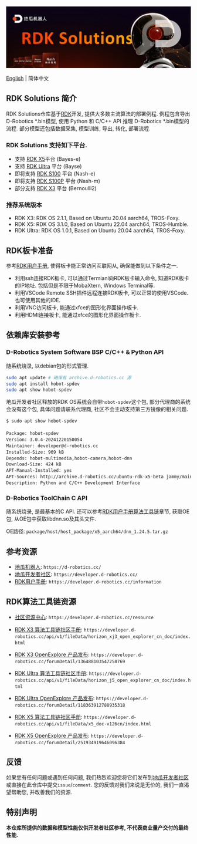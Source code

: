 
![](imgs/RDK_Solution.jpg)

[English](./README.md) | 简体中文


## RDK Solutions 简介

RDK Solutions仓库基于[RDK](https://d-robotics.cc/rdk)开发, 提供大多数主流算法的部署例程. 例程包含导出D-Robotics *.bin模型, 使用 Python 和 C/C++ API 推理 D-Robotics *.bin模型的流程. 部分模型还包括数据采集, 模型训练, 导出, 转化, 部署流程.

### RDK Solutions 支持如下平台.
 - 支持 [RDK X5](https://developer.d-robotics.cc/rdkx5)平台 (Bayes-e)
 - 支持 [RDK Ultra](https://developer.d-robotics.cc/rdkultra) 平台 (Bayse)
 - 即将支持 [RDK S100](https://developer.d-robotics.cc/rdks100) 平台 (Nash-e)
 - 即将支持 [RDK S100P](https://developer.d-robotics.cc/rdks100) 平台 (Nash-m)
 - 部分支持 [RDK X3](https://developer.d-robotics.cc/rdkx3) 平台 (Bernoulli2)

### 推荐系统版本
- RDK X3: RDK OS 2.1.1, Based on Ubuntu 20.04 aarch64, TROS-Foxy.
- RDK X5: RDK OS 3.1.0, Based on Ubuntu 22.04 aarch64, TROS-Humble.
- RDK Ultra: RDK OS 1.0.1, Based on Ubuntu 20.04 aarch64, TROS-Foxy.

## RDK板卡准备

参考[RDK用户手册](https://developer.d-robotics.cc/information), 使得板卡能正常访问互联网从, 确保能做到以下条件之一.

 - 利用ssh连接RDK板卡, 可以通过Termianl向RDK板卡输入命令, 知道RDK板卡的IP地址. 包括但是不限于MobaXtern, Windows Terminal等.
 - 利用VSCode Remote SSH插件远程连接RDK板卡, 可以正常的使用VSCode. 也可使用其他的IDE.
 - 利用VNC访问板卡, 能通过xfce的图形化界面操作板卡.
 - 利用HDMI连接板卡, 能通过xfce的图形化界面操作板卡.


## 依赖库安装参考
### D-Robotics System Software BSP C/C++ & Python API

随系统烧录, 以debian包的形式管理.
```bash
sudo apt update # 确保有 archive.d-robotics.cc 源
sudo apt install hobot-spdev
sudo apt show hobot-spdev
```
地瓜开发者社区释放的RDK OS系统会自带`hobot-spdev`这个包, 部分代理商的系统会没有这个包, 具体问题请联系代理商, 社区不会主动支持第三方镜像的相关问题.
```bash
$ sudo apt show hobot-spdev

Package: hobot-spdev
Version: 3.0.4-20241220150054
Maintainer: developer@d-robotics.cc
Installed-Size: 969 kB
Depends: hobot-multimedia,hobot-camera,hobot-dnn
Download-Size: 424 kB
APT-Manual-Installed: yes
APT-Sources: http://archive.d-robotics.cc/ubuntu-rdk-x5-beta jammy/main arm64 Packages
Description: Python and C/C++ Development Interface
```

### D-Robotics ToolChain C API
随系统烧录, 是最基本的C API.
还可以参考[RDK用户手册算法工具链](https://developer.d-robotics.cc/rdk_doc/04_toolchain_development)章节, 获取OE包, 从OE包中获取libdnn.so及其头文件.

OE路径: `package/host/host_package/x5_aarch64/dnn_1.24.5.tar.gz`

## 参考资源
- [地瓜机器人](https://d-robotics.cc/): `https://d-robotics.cc/`
- [地瓜开发者社区](https://developer.d-robotics.cc/): `https://developer.d-robotics.cc/`
- [RDK用户手册](https://developer.d-robotics.cc/information): `https://developer.d-robotics.cc/information`


## RDK算法工具链资源

- [社区资源中心](https://developer.d-robotics.cc/resource): `https://developer.d-robotics.cc/resource`

- [RDK X3 算法工具链社区手册](https://developer.d-robotics.cc/api/v1/fileData/horizon_xj3_open_explorer_cn_doc/index.html): `https://developer.d-robotics.cc/api/v1/fileData/horizon_xj3_open_explorer_cn_doc/index.html`

- [RDK X3 OpenExplore 产品发布](https://developer.d-robotics.cc/forumDetail/136488103547258769): `https://developer.d-robotics.cc/forumDetail/136488103547258769`

- [RDK Ultra 算法工具链社区手册](https://developer.d-robotics.cc/api/v1/fileData/horizon_j5_open_explorer_cn_doc/index.html): `https://developer.d-robotics.cc/api/v1/fileData/horizon_j5_open_explorer_cn_doc/index.html`

- [RDK Ultra OpenExplore 产品发布](https://developer.d-robotics.cc/forumDetail/118363912788935318): `https://developer.d-robotics.cc/forumDetail/118363912788935318`

- [RDK X5 算法工具链社区手册](https://developer.d-robotics.cc/api/v1/fileData/x5_doc-v126cn/index.html): `https://developer.d-robotics.cc/api/v1/fileData/x5_doc-v126cn/index.html`

- [RDK X5 OpenExplore 产品发布](https://developer.d-robotics.cc/forumDetail/251934919646096384): `https://developer.d-robotics.cc/forumDetail/251934919646096384`


## 反馈
如果您有任何问题或遇到任何问题, 我们热烈欢迎您将它们发布到[地瓜开发者社区](https://developer.d-robotics.cc)或直接在此仓库中提交`issue`/`comment`. 您的反馈对我们来说是无价的, 我们一直渴望帮助您, 并改善我们的资源.

## 特别声明

**本仓库所提供的数据和模型性能仅供开发者社区参考, 不代表商业量产交付的最终性能.**
